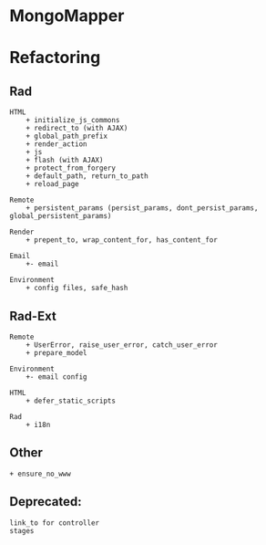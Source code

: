 # MongoMapper











# Refactoring

## Rad
	HTML		
		+ initialize_js_commons
		+ redirect_to (with AJAX)
		+ global_path_prefix
		+ render_action
		+ js		
		+ flash (with AJAX)
		+ protect_from_forgery
		+ default_path, return_to_path
		+ reload_page
		
	Remote
		+ persistent_params (persist_params, dont_persist_params, global_persistent_params)	
		
	Render
		+ prepent_to, wrap_content_for, has_content_for

	Email
		+- email
		
	Environment
		+ config files, safe_hash


## Rad-Ext
	Remote		
		+ UserError, raise_user_error, catch_user_error
		+ prepare_model
				
	Environment				
		+- email config
		
	HTML				
		+ defer_static_scripts		
	
	Rad
		+ i18n
		

## Other
	+ ensure_no_www


## Deprecated:
	link_to for controller
	stages